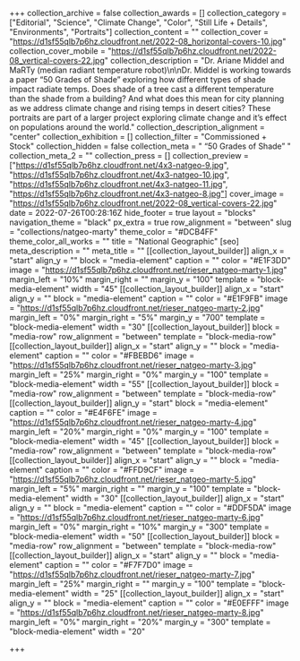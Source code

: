 +++
collection_archive = false
collection_awards = []
collection_category = ["Editorial", "Science", "Climate Change", "Color", "Still Life + Details", "Environments", "Portraits"]
collection_content = ""
collection_cover = "https://d1sf55qlb7p6hz.cloudfront.net/2022-08_horizontal-covers-10.jpg"
collection_cover_mobile = "https://d1sf55qlb7p6hz.cloudfront.net/2022-08_vertical-covers-22.jpg"
collection_description = "Dr. Ariane Middel and MaRTy (median radiant temperature robot)\n\nDr. Middel is working towards a paper “50 Grades of Shade” exploring how different types of shade impact radiate temps. Does shade of a tree cast a different temperature than the shade from a building? And what does this mean for city planning as we address climate change and rising temps in desert cities? These portraits are part of a larger project exploring climate change and it’s effect on populations around the world."
collection_description_alignment = "center"
collection_exhibition = []
collection_filter = "Commissioned + Stock"
collection_hidden = false
collection_meta = " “50 Grades of Shade” "
collection_meta_2 = ""
collection_press = []
collection_preview = ["https://d1sf55qlb7p6hz.cloudfront.net/4x3-natgeo-9.jpg", "https://d1sf55qlb7p6hz.cloudfront.net/4x3-natgeo-10.jpg", "https://d1sf55qlb7p6hz.cloudfront.net/4x3-natgeo-11.jpg", "https://d1sf55qlb7p6hz.cloudfront.net/4x3-natgeo-8.jpg"]
cover_image = "https://d1sf55qlb7p6hz.cloudfront.net/2022-08_vertical-covers-22.jpg"
date = 2022-07-26T00:28:16Z
hide_footer = true
layout = "blocks"
navigation_theme = "black"
px_extra = true
row_alignment = "between"
slug = "collections/natgeo-marty"
theme_color = "#DCB4FF"
theme_color_all_works = ""
title = "National Geographic"
[seo]
meta_description = ""
meta_title = ""
[[collection_layout_builder]]
align_x = "start"
align_y = ""
block = "media-element"
caption = ""
color = "#E1F3DD"
image = "https://d1sf55qlb7p6hz.cloudfront.net/rieser_natgeo-marty-1.jpg"
margin_left = "10%"
margin_right = ""
margin_y = "100"
template = "block-media-element"
width = "45"
[[collection_layout_builder]]
align_x = "start"
align_y = ""
block = "media-element"
caption = ""
color = "#E1F9FB"
image = "https://d1sf55qlb7p6hz.cloudfront.net/rieser_natgeo-marty-2.jpg"
margin_left = "0%"
margin_right = "5%"
margin_y = "700"
template = "block-media-element"
width = "30"
[[collection_layout_builder]]
block = "media-row"
row_alignment = "between"
template = "block-media-row"
[[collection_layout_builder]]
align_x = "start"
align_y = ""
block = "media-element"
caption = ""
color = "#FBEBD6"
image = "https://d1sf55qlb7p6hz.cloudfront.net/rieser_natgeo-marty-3.jpg"
margin_left = "25%"
margin_right = "0%"
margin_y = "100"
template = "block-media-element"
width = "55"
[[collection_layout_builder]]
block = "media-row"
row_alignment = "between"
template = "block-media-row"
[[collection_layout_builder]]
align_y = "start"
block = "media-element"
caption = ""
color = "#E4F6FE"
image = "https://d1sf55qlb7p6hz.cloudfront.net/rieser_natgeo-marty-4.jpg"
margin_left = "20%"
margin_right = "0%"
margin_y = "100"
template = "block-media-element"
width = "45"
[[collection_layout_builder]]
block = "media-row"
row_alignment = "between"
template = "block-media-row"
[[collection_layout_builder]]
align_x = "start"
align_y = ""
block = "media-element"
caption = ""
color = "#FFD9CF"
image = "https://d1sf55qlb7p6hz.cloudfront.net/rieser_natgeo-marty-5.jpg"
margin_left = "5%"
margin_right = ""
margin_y = "100"
template = "block-media-element"
width = "30"
[[collection_layout_builder]]
align_x = "start"
align_y = ""
block = "media-element"
caption = ""
color = "#DDF5DA"
image = "https://d1sf55qlb7p6hz.cloudfront.net/rieser_natgeo-marty-6.jpg"
margin_left = "0%"
margin_right = "10%"
margin_y = "300"
template = "block-media-element"
width = "50"
[[collection_layout_builder]]
block = "media-row"
row_alignment = "between"
template = "block-media-row"
[[collection_layout_builder]]
align_x = "start"
align_y = ""
block = "media-element"
caption = ""
color = "#F7F7D0"
image = "https://d1sf55qlb7p6hz.cloudfront.net/rieser_natgeo-marty-7.jpg"
margin_left = "25%"
margin_right = ""
margin_y = "100"
template = "block-media-element"
width = "25"
[[collection_layout_builder]]
align_x = "start"
align_y = ""
block = "media-element"
caption = ""
color = "#E0EFFF"
image = "https://d1sf55qlb7p6hz.cloudfront.net/rieser_natgeo-marty-8.jpg"
margin_left = "0%"
margin_right = "20%"
margin_y = "300"
template = "block-media-element"
width = "20"

+++

